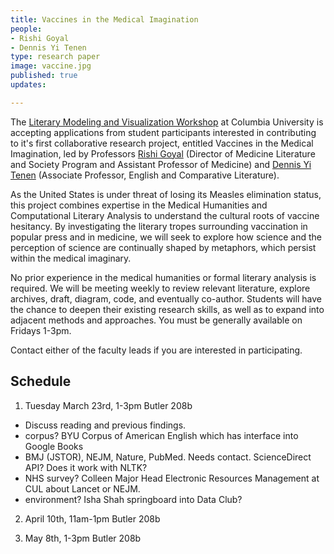 ```yaml
---
title: Vaccines in the Medical Imagination
people:
- Rishi Goyal
- Dennis Yi Tenen
type: research paper
image: vaccine.jpg
published: true
updates:

---
```


The [Literary Modeling and Visualization Workshop][1] at Columbia University is accepting
applications from student participants interested in contributing to it's first collaborative
research project, entitled Vaccines in the Medical Imagination, led by Professors [Rishi
Goyal][2] (Director of Medicine Literature and Society Program and Assistant Professor of
Medicine) and [Dennis Yi Tenen][3] (Associate Professor, English and Comparative Literature).

As the United States is under threat of losing its Measles elimination status, this project
combines expertise in the Medical Humanities and Computational Literary Analysis to understand
the cultural roots of vaccine hesitancy. By investigating the literary tropes surrounding
vaccination in popular press and in medicine, we will seek to explore how science and the
perception of science are continually shaped by metaphors, which persist within the medical
imaginary.

No prior experience in the medical humanities or formal literary analysis is required. We will
be meeting weekly to review relevant literature, explore archives, draft, diagram, code, and
eventually co-author. Students will have the chance to deepen their existing research skills,
as well as to expand into adjacent methods and approaches. You must be generally available on
Fridays 1-3pm.

Contact either of the faculty leads if you are interested in participating.

## Schedule

1. Tuesday March 23rd, 1-3pm Butler 208b

- Discuss reading and previous findings.
- corpus? BYU Corpus of American English which has interface into Google Books
- BMJ (JSTOR), NEJM, Nature, PubMed. Needs contact. ScienceDirect API? Does it work with NLTK?
- NHS survey? Colleen Major Head Electronic Resources Management at CUL about Lancet or NEJM.
- environment? Isha Shah springboard into Data Club?

2. April 10th, 11am-1pm Butler 208b


3. May 8th, 1-3pm Butler 208b

[1]: https://xpmethod.plaintext.in/projects/literary-modeling.html
[2]: http://icls.columbia.edu/author/0000000039/
[3]: http://denten.plaintext.in/
